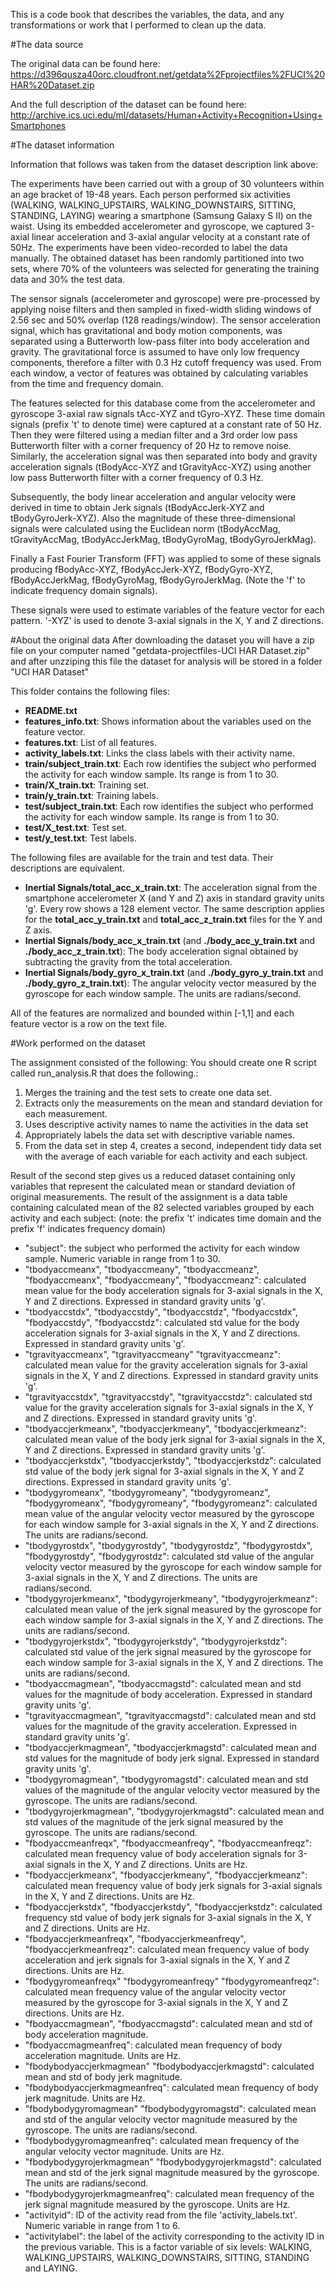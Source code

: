 This is a code book that describes the variables, the data, and any transformations or work that I performed to clean up the data.

#The data source

The original data can be found here: https://d396qusza40orc.cloudfront.net/getdata%2Fprojectfiles%2FUCI%20HAR%20Dataset.zip

And the full description of the dataset can be found here: http://archive.ics.uci.edu/ml/datasets/Human+Activity+Recognition+Using+Smartphones

#The dataset information

Information that follows was taken from the dataset description link above:

The experiments have been carried out with a group of 30 volunteers within an age bracket of 19-48 years. Each person performed six activities (WALKING, WALKING_UPSTAIRS, WALKING_DOWNSTAIRS, SITTING, STANDING, LAYING) wearing a smartphone (Samsung Galaxy S II) on the waist. Using its embedded accelerometer and gyroscope, we captured 3-axial linear acceleration and 3-axial angular velocity at a constant rate of 50Hz. The experiments have been video-recorded to label the data manually. The obtained dataset has been randomly partitioned into two sets, where 70% of the volunteers was selected for generating the training data and 30% the test data. 

The sensor signals (accelerometer and gyroscope) were pre-processed by applying noise filters and then sampled in fixed-width sliding windows of 2.56 sec and 50% overlap (128 readings/window). The sensor acceleration signal, which has gravitational and body motion components, was separated using a Butterworth low-pass filter into body acceleration and gravity. The gravitational force is assumed to have only low frequency components, therefore a filter with 0.3 Hz cutoff frequency was used. From each window, a vector of features was obtained by calculating variables from the time and frequency domain.

The features selected for this database come from the accelerometer and gyroscope 3-axial raw signals tAcc-XYZ and tGyro-XYZ. 
These time domain signals (prefix 't' to denote time) were captured at a constant rate of 50 Hz. 
Then they were filtered using a median filter and a 3rd order low pass Butterworth filter with a corner frequency of 20 Hz to remove noise. 
Similarly, the acceleration signal was then separated into body and gravity acceleration signals (tBodyAcc-XYZ and tGravityAcc-XYZ) using another low pass Butterworth filter with a corner frequency of 0.3 Hz. 

Subsequently, the body linear acceleration and angular velocity were derived in time to obtain Jerk signals (tBodyAccJerk-XYZ and tBodyGyroJerk-XYZ). 
Also the magnitude of these three-dimensional signals were calculated using the Euclidean norm (tBodyAccMag, tGravityAccMag, tBodyAccJerkMag, tBodyGyroMag, tBodyGyroJerkMag). 

Finally a Fast Fourier Transform (FFT) was applied to some of these signals producing fBodyAcc-XYZ, fBodyAccJerk-XYZ, fBodyGyro-XYZ, fBodyAccJerkMag, fBodyGyroMag, fBodyGyroJerkMag. 
(Note the 'f' to indicate frequency domain signals). 

These signals were used to estimate variables of the feature vector for each pattern. 
'-XYZ' is used to denote 3-axial signals in the X, Y and Z directions.

#About the original data
After downloading the dataset you will have a zip file on your computer named "getdata-projectfiles-UCI HAR Dataset.zip" and after unzziping this file the dataset for analysis will be stored in a folder "UCI HAR Dataset"

This folder contains the following files:
* **README.txt**
* **features_info.txt**: Shows information about the variables used on the feature vector.
* **features.txt**: List of all features.
* **activity_labels.txt**: Links the class labels with their activity name.
* **train/subject_train.txt**: Each row identifies the subject who performed the activity for each window sample. Its range is from 1 to 30.
* **train/X_train.txt**: Training set.
* **train/y_train.txt**: Training labels.
* **test/subject_train.txt**: Each row identifies the subject who performed the activity for each window sample. Its range is from 1 to 30.
* **test/X_test.txt**: Test set.
* **test/y_test.txt**: Test labels.

The following files are available for the train and test data. Their descriptions are equivalent.
* **Inertial Signals/total_acc_x_train.txt**: The acceleration signal from the smartphone accelerometer X (and Y and Z) axis in standard gravity units 'g'. Every row shows a 128 element vector. The same description applies for the **total_acc_y_train.txt** and **total_acc_z_train.txt** files for the Y and Z axis.
* **Inertial Signals/body_acc_x_train.txt** (and **./body_acc_y_train.txt** and **./body_acc_z_train.txt**): The body acceleration signal obtained by subtracting the gravity from the total acceleration.
* **Inertial Signals/body_gyro_x_train.txt** (and **./body_gyro_y_train.txt** and **./body_gyro_z_train.txt**): The angular velocity vector measured by the gyroscope for each window sample. The units are radians/second.

All of the features are normalized and bounded within [-1,1] and each feature vector is a row on the text file.

#Work performed on the dataset

The assignment consisted of the following:
You should create one R script called run_analysis.R that does the following.:
1. Merges the training and the test sets to create one data set.
2. Extracts only the measurements on the mean and standard deviation for each measurement. 
3. Uses descriptive activity names to name the activities in the data set
4. Appropriately labels the data set with descriptive variable names. 
5. From the data set in step 4, creates a second, independent tidy data set with the average of each variable for each activity and each subject.

Result of the second step gives us a reduced dataset containing only variables that represent the calculated mean or standard deviation of original measurements.
The result of the assignment is a data table containing calculated mean of the 82 selected variables grouped by each activity and each subject:
(note: the prefix 't' indicates time domain and the prefix 'f' indicates frequency domain)
* "subject": the subject who performed the activity for each window sample. Numeric variable in range from 1 to 30.
* "tbodyaccmeanx", "tbodyaccmeany", "tbodyaccmeanz", "fbodyaccmeanx", "fbodyaccmeany", "fbodyaccmeanz": calculated mean value for the body acceleration signals for 3-axial signals in the X, Y and Z directions. Expressed in standard gravity units 'g'.
* "tbodyaccstdx", "tbodyaccstdy", "tbodyaccstdz", "fbodyaccstdx", "fbodyaccstdy", "fbodyaccstdz": calculated std value for the body acceleration signals for 3-axial signals in the X, Y and Z directions. Expressed in standard gravity units 'g'.
* "tgravityaccmeanx", "tgravityaccmeany" "tgravityaccmeanz": calculated mean value for the gravity acceleration signals for 3-axial signals in the X, Y and Z directions. Expressed in standard gravity units 'g'.
* "tgravityaccstdx", "tgravityaccstdy", "tgravityaccstdz": calculated std value for the gravity acceleration signals for 3-axial signals in the X, Y and Z directions. Expressed in standard gravity units 'g'.
* "tbodyaccjerkmeanx", "tbodyaccjerkmeany", "tbodyaccjerkmeanz": calculated mean value of the body jerk signal for 3-axial signals in the X, Y and Z directions. Expressed in standard gravity units 'g'.
* "tbodyaccjerkstdx", "tbodyaccjerkstdy", "tbodyaccjerkstdz": calculated std value of the body jerk signal for 3-axial signals in the X, Y and Z directions. Expressed in standard gravity units 'g'.
* "tbodygyromeanx", "tbodygyromeany", "tbodygyromeanz", "fbodygyromeanx", "fbodygyromeany", "fbodygyromeanz": calculated mean value of the angular velocity vector measured by the gyroscope for each window sample for 3-axial signals in the X, Y and Z directions. The units are radians/second.
* "tbodygyrostdx", "tbodygyrostdy", "tbodygyrostdz", "fbodygyrostdx", "fbodygyrostdy", "fbodygyrostdz": calculated std value of the angular velocity vector measured by the gyroscope for each window sample for 3-axial signals in the X, Y and Z directions. The units are radians/second.
* "tbodygyrojerkmeanx", "tbodygyrojerkmeany", "tbodygyrojerkmeanz": calculated mean value of the jerk signal measured by the gyroscope for each window sample for 3-axial signals in the X, Y and Z directions. The units are radians/second. 
* "tbodygyrojerkstdx", "tbodygyrojerkstdy", "tbodygyrojerkstdz": calculated std value of the jerk signal measured by the gyroscope for each window sample for 3-axial signals in the X, Y and Z directions. The units are radians/second.
* "tbodyaccmagmean", "tbodyaccmagstd": calculated mean and std values for the magnitude of body acceleration. Expressed in standard gravity units 'g'.
* "tgravityaccmagmean", "tgravityaccmagstd": calculated mean and std values for the magnitude of the gravity acceleration. Expressed in standard gravity units 'g'.
* "tbodyaccjerkmagmean", "tbodyaccjerkmagstd": calculated mean and std values for the magnitude of body jerk signal. Expressed in standard gravity units 'g'.
* "tbodygyromagmean", "tbodygyromagstd": calculated mean and std values of the magnitude of the angular velocity vector measured by the gyroscope. The units are radians/second.
* "tbodygyrojerkmagmean", "tbodygyrojerkmagstd": calculated mean and std values of the magnitude of the jerk signal measured by the gyroscope. The units are radians/second.
* "fbodyaccmeanfreqx", "fbodyaccmeanfreqy", "fbodyaccmeanfreqz": calculated mean frequency value of body acceleration signals for 3-axial signals in the X, Y and Z directions. Units are Hz.
* "fbodyaccjerkmeanx", "fbodyaccjerkmeany", "fbodyaccjerkmeanz": calculated mean frequency value of body jerk signals for 3-axial signals in the X, Y and Z directions. Units are Hz.
* "fbodyaccjerkstdx", "fbodyaccjerkstdy", "fbodyaccjerkstdz": calculated frequency std value of body jerk signals for 3-axial signals in the X, Y and Z directions. Units are Hz.
* "fbodyaccjerkmeanfreqx", "fbodyaccjerkmeanfreqy", "fbodyaccjerkmeanfreqz": calculated mean frequency value of body acceleration and jerk signals for 3-axial signals in the X, Y and Z directions. Units are Hz.
* "fbodygyromeanfreqx" "fbodygyromeanfreqy" "fbodygyromeanfreqz": calculated mean frequency value of the angular velocity vector measured by the gyroscope for 3-axial signals in the X, Y and Z directions. Units are Hz. 
* "fbodyaccmagmean", "fbodyaccmagstd": calculated mean and std of body acceleration magnitude. 
* "fbodyaccmagmeanfreq": calculated mean frequency of body acceleration magnitude.  Units are Hz.
* "fbodybodyaccjerkmagmean" "fbodybodyaccjerkmagstd": calculated mean and std of body jerk magnitude. 
* "fbodybodyaccjerkmagmeanfreq": calculated mean frequency of body jerk magnitude. Units are Hz. 
* "fbodybodygyromagmean" "fbodybodygyromagstd": calculated mean and std of the angular velocity vector magnitude measured by the gyroscope. The units are radians/second.
* "fbodybodygyromagmeanfreq": calculated mean frequency of the angular velocity vector magnitude. Units are Hz.
* "fbodybodygyrojerkmagmean" "fbodybodygyrojerkmagstd": calculated mean and std of the jerk signal magnitude measured by the gyroscope. The units are radians/second.
* "fbodybodygyrojerkmagmeanfreq": calculated mean frequency of the jerk signal magnitude measured by the gyroscope. Units are Hz.
* "activityid": ID of the activity read from the file 'activity_labels.txt'. Numeric variable in range from 1 to 6.
* "activitylabel": the label of the activity corresponding to the activity ID in the previous variable. This is a factor variable of six levels: WALKING, WALKING_UPSTAIRS, WALKING_DOWNSTAIRS, SITTING, STANDING and LAYING.

